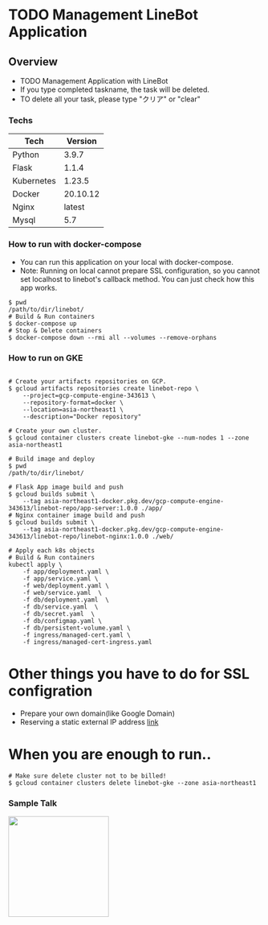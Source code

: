 # TODO Management LineBot Application

## Overview

- TODO Management Application with LineBot
- If you type completed taskname, the task will be deleted.
- TO delete all your task, please type "クリア" or "clear"

### Techs

| Tech       | Version  |
| ---------- | -------- |
| Python     | 3.9.7    |
| Flask      | 1.1.4    |
| Kubernetes | 1.23.5   |
| Docker     | 20.10.12 |
| Nginx      | latest   |
| Mysql      | 5.7      |

### How to run with docker-compose

- You can run this application on your local with docker-compose.
- Note: Running on local cannot prepare SSL configuration, so you cannot set localhost to linebot's callback method. You can just check how this app works.

```
$ pwd
/path/to/dir/linebot/
# Build & Run containers
$ docker-compose up
# Stop & Delete containers
$ docker-compose down --rmi all --volumes --remove-orphans
```

### How to run on GKE

```

# Create your artifacts repositories on GCP.
$ gcloud artifacts repositories create linebot-repo \
    --project=gcp-compute-engine-343613 \
    --repository-format=docker \
    --location=asia-northeast1 \
    --description="Docker repository"

# Create your own cluster.
$ gcloud container clusters create linebot-gke --num-nodes 1 --zone asia-northeast1

# Build image and deploy
$ pwd
/path/to/dir/linebot/

# Flask App image build and push
$ gcloud builds submit \
    --tag asia-northeast1-docker.pkg.dev/gcp-compute-engine-343613/linebot-repo/app-server:1.0.0 ./app/
# Nginx container image build and push
$ gcloud builds submit \
    --tag asia-northeast1-docker.pkg.dev/gcp-compute-engine-343613/linebot-repo/linebot-nginx:1.0.0 ./web/

# Apply each k8s objects
# Build & Run containers
kubectl apply \
    -f app/deployment.yaml \
    -f app/service.yaml \
    -f web/deployment.yaml \
    -f web/service.yaml  \
    -f db/deployment.yaml  \
    -f db/service.yaml  \
    -f db/secret.yaml  \
    -f db/configmap.yaml \
    -f db/persistent-volume.yaml \
    -f ingress/managed-cert.yaml \
    -f ingress/managed-cert-ingress.yaml
```

# Other things you have to do for SSL configration

- Prepare your own domain(like Google Domain)
- Reserving a static external IP address [link](https://cloud.google.com/compute/docs/ip-addresses/reserve-static-external-ip-address)

# When you are enough to run..

```
# Make sure delete cluster not to be billed!
$ gcloud container clusters delete linebot-gke --zone asia-northeast1
```

### Sample Talk

<img src="https://user-images.githubusercontent.com/25422441/144426698-72fbaea0-514a-4a19-88c8-d9461f88566a.png" width="200px">
